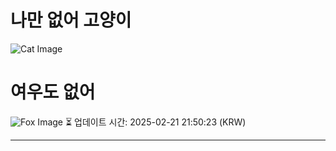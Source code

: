 
# 나만 없어 고양이

![Cat Image](https://cdn2.thecatapi.com/images/be1.jpg)

# 여우도 없어
![Fox Image](https://randomfox.ca/images/50.jpg)
⏳ 업데이트 시간: 2025-02-21 21:50:23 (KRW)

---
